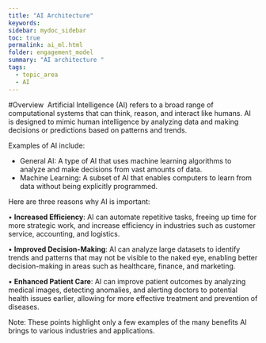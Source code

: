 ```yaml
---
title: "AI Architecture"
keywords: 
sidebar: mydoc_sidebar
toc: true
permalink: ai_ml.html
folder: engagement_model
summary: "AI architecture "
tags: 
  - topic_area
  - AI
---
```


#Overview 
Artificial Intelligence (AI) refers to a broad range of computational systems that can think, reason, and interact like humans. AI is designed to mimic human intelligence by analyzing data and making decisions or predictions based on patterns and trends.

Examples of AI include:

* General AI: A type of AI that uses machine learning algorithms to analyze and make decisions from vast amounts of data.
* Machine Learning: A subset of AI that enables computers to learn from data without being explicitly programmed.

Here are three reasons why AI is important:

• **Increased Efficiency**: AI can automate repetitive tasks, freeing up time for more strategic work, and increase efficiency in industries such as customer service, accounting, and logistics.

• **Improved Decision-Making**: AI can analyze large datasets to identify trends and patterns that may not be visible to the naked eye, enabling better decision-making in areas such as healthcare, finance, and marketing.

• **Enhanced Patient Care**: AI can improve patient outcomes by analyzing medical images, detecting anomalies, and alerting doctors to potential health issues earlier, allowing for more effective treatment and prevention of diseases.

Note: These points highlight only a few examples of the many benefits AI brings to various industries and applications.

